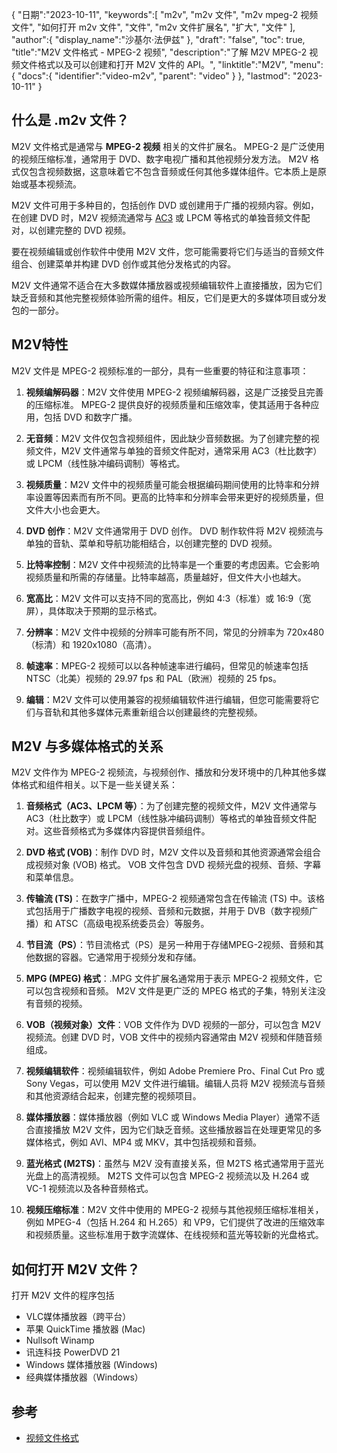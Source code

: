 {
"日期":"2023-10-11",
   "keywords":[
"m2v",
"m2v 文件",
"m2v mpeg-2 视频文件",
"如何打开 m2v 文件",
"文件",
"m2v 文件扩展名",
"扩大",
"文件"
],
   "author":{
"display_name":"沙基尔·法伊兹"
},
"draft": "false",
"toc": true,
"title":"M2V 文件格式 - MPEG-2 视频",
   "description":"了解 M2V MPEG-2 视频文件格式以及可以创建和打开 M2V 文件的 API。",
"linktitle":"M2V",
   "menu":{
      "docs":{
         "identifier":"video-m2v",
"parent": "video"
}
},
"lastmod": "2023-10-11"
}

## 什么是 .m2v 文件？

M2V 文件格式是通常与 **MPEG-2 视频** 相关的文件扩展名。 MPEG-2 是广泛使用的视频压缩标准，通常用于 DVD、数字电视广播和其他视频分发方法。 M2V 格式仅包含视频数据，这意味着它不包含音频或任何其他多媒体组件。它本质上是原始或基本视频流。

M2V 文件可用于多种目的，包括创作 DVD 或创建用于广播的视频内容。例如，在创建 DVD 时，M2V 视频流通常与 [AC3](/zh/audio/ac3/) 或 LPCM 等格式的单独音频文件配对，以创建完整的 DVD 视频。

要在视频编辑或创作软件中使用 M2V 文件，您可能需要将它们与适当的音频文件组合、创建菜单并构建 DVD 创作或其他分发格式的内容。

M2V 文件通常不适合在大多数媒体播放器或视频编辑软件上直接播放，因为它们缺乏音频和其他完整视频体验所需的组件。相反，它们是更大的多媒体项目或分发包的一部分。

## M2V特性

M2V 文件是 MPEG-2 视频标准的一部分，具有一些重要的特征和注意事项：

1. **视频编解码器**：M2V 文件使用 MPEG-2 视频编解码器，这是广泛接受且完善的压缩标准。 MPEG-2 提供良好的视频质量和压缩效率，使其适用于各种应用，包括 DVD 和数字广播。
    
















2. **无音频**：M2V 文件仅包含视频组件，因此缺少音频数据。为了创建完整的视频文件，M2V 文件通常与单独的音频文件配对，通常采用 AC3（杜比数字）或 LPCM（线性脉冲编码调制）等格式。
    
















3. **视频质量**：M2V 文件中的视频质量可能会根据编码期间使用的比特率和分辨率设置等因素而有所不同。更高的比特率和分辨率会带来更好的视频质量，但文件大小也会更大。
       

















4. **DVD 创作**：M2V 文件通常用于 DVD 创作。 DVD 制作软件将 M2V 视频流与单独的音轨、菜单和导航功能相结合，以创建完整的 DVD 视频。
    
















5. **比特率控制**：M2V 文件中视频流的比特率是一个重要的考虑因素。它会影响视频质量和所需的存储量。比特率越高，质量越好，但文件大小也越大。
    
















6. **宽高比**：M2V 文件可以支持不同的宽高比，例如 4:3（标准）或 16:9（宽屏），具体取决于预期的显示格式。
    
















7. **分辨率**：M2V 文件中视频的分辨率可能有所不同，常见的分辨率为 720x480（标清）和 1920x1080（高清）。
    
















8. **帧速率**：MPEG-2 视频可以以各种帧速率进行编码，但常见的帧速率包括 NTSC（北美）视频的 29.97 fps 和 PAL（欧洲）视频的 25 fps。
    
















9. **编辑**：M2V 文件可以使用兼容的视频编辑软件进行编辑，但您可能需要将它们与音轨和其他多媒体元素重新组合以创建最终的完整视频。

## M2V 与多媒体格式的关系

M2V 文件作为 MPEG-2 视频流，与视频创作、播放和分发环境中的几种其他多媒体格式和组件相关。以下是一些关键关系：

1. **音频格式（AC3、LPCM 等）**：为了创建完整的视频文件，M2V 文件通常与 AC3（杜比数字）或 LPCM（线性脉冲编码调制）等格式的单独音频文件配对。这些音频格式为多媒体内容提供音频组件。
    
















2. **DVD 格式 (VOB)**：制作 DVD 时，M2V 文件以及音频和其他资源通常会组合成视频对象 (VOB) 格式。 VOB 文件包含 DVD 视频光盘的视频、音频、字幕和菜单信息。
    
















3. **传输流 (TS)**：在数字广播中，MPEG-2 视频通常包含在传输流 (TS) 中。该格式包括用于广播数字电视的视频、音频和元数据，并用于 DVB（数字视频广播）和 ATSC（高级电视系统委员会）等服务。
    
















4. **节目流（PS）**：节目流格式（PS）是另一种用于存储MPEG-2视频、音频和其他数据的容器。它通常用于视频分发和存储。
    
















5. **MPG (MPEG) 格式**：.MPG 文件扩展名通常用于表示 MPEG-2 视频文件，它可以包含视频和音频。 M2V 文件是更广泛的 MPEG 格式的子集，特别关注没有音频的视频。
    
















6. **VOB（视频对象）文件**：VOB 文件作为 DVD 视频的一部分，可以包含 M2V 视频流。创建 DVD 时，VOB 文件中的视频内容通常由 M2V 视频和伴随音频组成。
    
















7. **视频编辑软件**：视频编辑软件，例如 Adobe Premiere Pro、Final Cut Pro 或 Sony Vegas，可以使用 M2V 文件进行编辑。编辑人员将 M2V 视频流与音频和其他资源结合起来，创建完整的视频项目。
    
















8. **媒体播放器**：媒体播放器（例如 VLC 或 Windows Media Player）通常不适合直接播放 M2V 文件，因为它们缺乏音频。这些播放器旨在处理更常见的多媒体格式，例如 AVI、MP4 或 MKV，其中包括视频和音频。
    
















9. **蓝光格式 (M2TS)**：虽然与 M2V 没有直接关系，但 M2TS 格式通常用于蓝光光盘上的高清视频。 M2TS 文件可以包含 MPEG-2 视频流以及 H.264 或 VC-1 视频流以及各种音频格式。
    
















10. **视频压缩标准**：M2V 文件中使用的 MPEG-2 视频与其他视频压缩标准相关，例如 MPEG-4（包括 H.264 和 H.265）和 VP9，它们提供了改进的压缩效率和视频质量。这些标准用于数字流媒体、在线视频和蓝光等较新的光盘格式。

## 如何打开 M2V 文件？

打开 M2V 文件的程序包括

- VLC媒体播放器（跨平台）
- 苹果 QuickTime 播放器 (Mac)
- Nullsoft Winamp
- 讯连科技 PowerDVD 21
- Windows 媒体播放器 (Windows)
- 经典媒体播放器（Windows）

## 参考
* [视频文件格式](https://en.wikipedia.org/wiki/Video_file_format)

